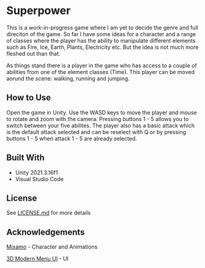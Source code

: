 Superpower
==========

This is a work-in-progress game where I am yet to decide the genre and full direciton of the game. So far I have some ideas for a character and a range of classes where the player has the ability to manipulate different elements such as Fire, Ice, Earth, Plants, Electricity etc. But the idea is not much more fleshed out than that.

As things stand there is a player in the game who has access to a couple of abilities from one of the element classes (Time). This player can be moved aorund the scene: walking, running and jumping.

How to Use
-----------

Open the game in Unity. Use the WASD keys to move the player and mouse to rotate and zoom with the camera. Pressing buttons 1 - 5 allows you to switch between your five abilites. The player also has a basic attack which is the default attack selected and can be reselect with Q or by pressing buttons 1 - 5 when attack 1 - 5 are already selected.  

Built With
-----------

- Unity 2021.3.16f1
- Visual Studio Code

License
-------

See [LICENSE.md](LICENSE.md) for more details

Acknowledgements
----------------

[Mixamo](https://www.mixamo.com/) - Character and Animations
 
[3D Modern Menu UI](https://assetstore.unity.com/packages/tools/gui/3d-modern-menu-ui-116144) - UI
